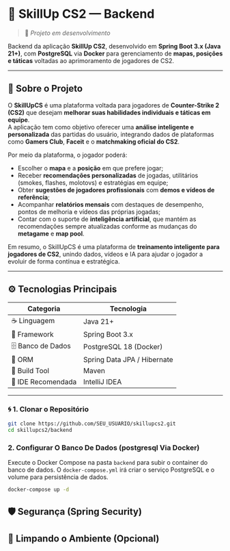 # 🎯 **SkillUp CS2 — Backend**
> 🚧 *Projeto em desenvolvimento*

Backend da aplicação **SkillUp CS2**, desenvolvido em **Spring Boot 3.x (Java 21+)**, com **PostgreSQL** via **Docker** para gerenciamento de **mapas, posições e táticas** voltadas ao aprimoramento de jogadores de CS2.

---

## 🧠 **Sobre o Projeto**

O **SkillUpCS** é uma plataforma voltada para jogadores de **Counter-Strike 2 (CS2)** que desejam **melhorar suas habilidades individuais e táticas em equipe**.  
A aplicação tem como objetivo oferecer uma **análise inteligente e personalizada** das partidas do usuário, integrando dados de plataformas como **Gamers Club**, **Faceit** e o **matchmaking oficial do CS2**.

Por meio da plataforma, o jogador poderá:
- Escolher o **mapa** e a **posição** em que prefere jogar;
- Receber **recomendações personalizadas** de jogadas, utilitários (smokes, flashes, molotovs) e estratégias em equipe;
- Obter **sugestões de jogadores profissionais** com **demos e vídeos de referência**;
- Acompanhar **relatórios mensais** com destaques de desempenho, pontos de melhoria e vídeos das próprias jogadas;
- Contar com o suporte de **inteligência artificial**, que mantém as recomendações sempre atualizadas conforme as mudanças do **metagame** e **map pool**.

Em resumo, o SkillUpCS é uma plataforma de **treinamento inteligente para jogadores de CS2**, unindo dados, vídeos e IA para ajudar o jogador a evoluir de forma contínua e estratégica.

---

## ⚙️ **Tecnologias Principais**

| Categoria | Tecnologia |
|-----------|------------|
| ☕ Linguagem | Java 21+ |
| 🚀 Framework | Spring Boot 3.x |
| 🗄️ Banco de Dados | PostgreSQL 18 (Docker) |
| 🧩 ORM | Spring Data JPA / Hibernate |
| 🧰 Build Tool | Maven |
| 🧠 IDE Recomendada | IntelliJ IDEA |

--- 

### 🌀 **1. Clonar o Repositório**

```bash
git clone https://github.com/SEU_USUARIO/skillupcs2.git
cd skillupcs2/backend
```
###  2. Configurar O Banco De Dados (postgresql Via Docker)
Execute o Docker Compose na pasta `backend` para subir o container do banco de dados. O `docker-compose.yml` irá criar o serviço PostgreSQL e o volume para persistência de dados.

```bash
docker-compose up -d
```

## 🛡️ Segurança (Spring Security)
## 🛑 Limpando o Ambiente (Opcional)

